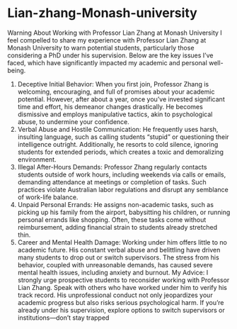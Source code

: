 # Lian-zhang-Monash-university
Warning About Working with Professor Lian Zhang at Monash University
I feel compelled to share my experience with Professor Lian Zhang at Monash University to warn potential students, particularly those considering a PhD under his supervision. Below are the key issues I’ve faced, which have significantly impacted my academic and personal well-being.
1. Deceptive Initial Behavior: When you first join, Professor Zhang is welcoming, encouraging, and full of promises about your academic potential. However, after about a year, once you’ve invested significant time and effort, his demeanor changes drastically. He becomes dismissive and employs manipulative tactics, akin to psychological abuse, to undermine your confidence.
2. Verbal Abuse and Hostile Communication: He frequently uses harsh, insulting language, such as calling students “stupid” or questioning their intelligence outright. Additionally, he resorts to cold silence, ignoring students for extended periods, which creates a toxic and demoralizing environment.
3. Illegal After-Hours Demands: Professor Zhang regularly contacts students outside of work hours, including weekends via calls or emails, demanding attendance at meetings or completion of tasks. Such practices violate Australian labor regulations and disrupt any semblance of work-life balance.
4. Unpaid Personal Errands: He assigns non-academic tasks, such as picking up his family from the airport, babysitting his children, or running personal errands like shopping. Often, these tasks come without reimbursement, adding financial strain to students already stretched thin.
5. Career and Mental Health Damage: Working under him offers little to no academic future. His constant verbal abuse and belittling have driven many students to drop out or switch supervisors. The stress from his behavior, coupled with unreasonable demands, has caused severe mental health issues, including anxiety and burnout.
My Advice: I strongly urge prospective students to reconsider working with Professor Lian Zhang. Speak with others who have worked under him to verify his track record. His unprofessional conduct not only jeopardizes your academic progress but also risks serious psychological harm. If you’re already under his supervision, explore options to switch supervisors or institutions—don’t stay trapped
